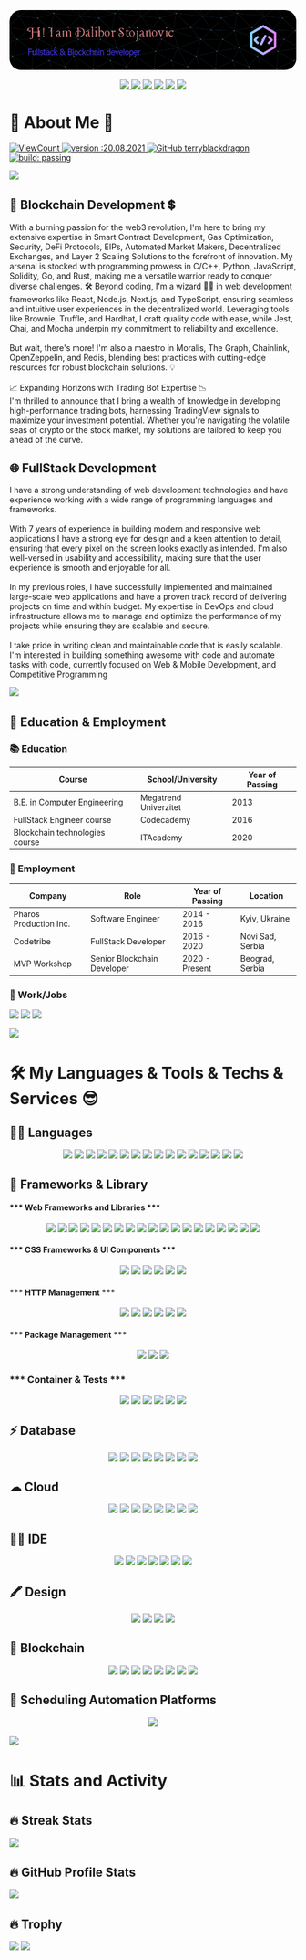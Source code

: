 [![bg][banner]][website]

<p align="center">
  <a href="https://linkedin.com/in/milblue789" alt="LinkedIn">
    <img src="https://img.shields.io/badge/-Telegram-blue?style=flat-square&logo=telegram" />
  </a>
  <a href="https://hackerrank.com/milblue789" alt="HackerRank">
    <img src="https://img.shields.io/badge/-HackerRank-3a424f?style=flat-square&logo=hackerrank" />
  </a>
  <a href="https://stackoverflow.com/users/13870209/milblue789" alt="StackOverflow">
    <img src="https://img.shields.io/badge/-StackOverflow-FE7A16?style=flat-square&logo=stack-overflow&logoColor=white" />
  </a>
  <a href="mailto:milblue789@gmail.com">
    <img src="https://img.shields.io/badge/Gmail-D14836?style=flat&logo=gmail&logoColor=white" />
  </a>
  <a href="https://instagram.com/milblue789">
    <img src="https://img.shields.io/badge/Reddit-FF4500?style=flat&logo=reddit&logoColor=white"/>
  </a>
  <a href="https://linkedin.com/in/milblue789" alt="LinkedIn">
    <img src="https://img.shields.io/badge/-LinkedIn-blue?style=flat-square&logo=linkedin" />
  </a>
</p>

# 💫 About Me 🌟

<p>
  <a href="#">
    <img alt="ViewCount" src="https://views.whatilearened.today/views/github/terryblackdragon/views.svg">
  </a>
  <a href="#">
    <img alt="version :20.08.2021" src="https://img.shields.io/badge/version-20.08.2021-informational">
  </a>
  <a href="#">
    <img alt="GitHub terryblackdragon" src="https://img.shields.io/github/followers/terryblackdragon?label=follow&style=social">
  </a>
  <a href="#">
    <img alt="build: passing" src="https://img.shields.io/badge/build-passing-success">
  </a>
</p>

<img src="https://user-images.githubusercontent.com/73097560/115834477-dbab4500-a447-11eb-908a-139a6edaec5c.gif">

## 🔗 Blockchain Development 💲

With a burning passion for the web3 revolution, I'm here to bring my extensive expertise in Smart Contract Development, Gas Optimization, Security, DeFi Protocols, EIPs, Automated Market Makers, Decentralized Exchanges, and Layer 2 Scaling Solutions to the forefront of innovation. My arsenal is stocked with programming prowess in C/C++, Python, JavaScript, Solidity, Go, and Rust, making me a versatile warrior ready to conquer diverse challenges. 🛠️
Beyond coding, I'm a wizard 🧙‍♂️ in web development frameworks like React, Node.js, Next.js, and TypeScript, ensuring seamless and intuitive user experiences in the decentralized world. Leveraging tools like Brownie, Truffle, and Hardhat, I craft quality code with ease, while Jest, Chai, and Mocha underpin my commitment to reliability and excellence.<br /><br />
But wait, there's more! I'm also a maestro in Moralis, The Graph, Chainlink, OpenZeppelin, and Redis, blending best practices with cutting-edge resources for robust blockchain solutions. 💡<br /><br />
📈 Expanding Horizons with Trading Bot Expertise 📉<br />
I'm thrilled to announce that I bring a wealth of knowledge in developing high-performance trading bots, harnessing TradingView signals to maximize your investment potential. Whether you're navigating the volatile seas of crypto or the stock market, my solutions are tailored to keep you ahead of the curve. 

## 🌐 FullStack Development

I have a strong understanding of web development technologies and have experience working with a wide range of programming languages and frameworks.<br /><br />
With 7 years of experience in building modern and responsive web applications I have a strong eye for design and a keen attention to detail, ensuring that every pixel on the screen looks exactly as intended. I'm also well-versed in usability and accessibility, making sure that the user experience is smooth and enjoyable for all.<br /><br />
In my previous roles, I have successfully implemented and maintained large-scale web applications and have a proven track record of delivering projects on time and within budget. My expertise in DevOps and cloud infrastructure allows me to manage and optimize the performance of my projects while ensuring they are scalable and secure.<br /><br />
I take pride in writing clean and maintainable code that is easily scalable.
I'm interested in building something awesome with code and automate tasks with code, currently focused on Web & Mobile Development, and Competitive Programming

<img src="https://user-images.githubusercontent.com/73097560/115834477-dbab4500-a447-11eb-908a-139a6edaec5c.gif">

## 🎑 Education & Employment

### 📚 Education

| Course                         | School/University     | Year of Passing |
| ------------------------------ | --------------------- | --------------- |
| B.E. in Computer Engineering   | Megatrend Univerzitet | 2013            |
| FullStack Engineer course      | Codecademy            | 2016            |
| Blockchain technologies course | ITAcademy             | 2020            |

### 🏧 Employment

| Company                | Role                        | Year of Passing | Location         |
| ---------------------- | --------------------------- | --------------- | ---------------- |
| Pharos Production Inc. | Software Engineer           | 2014 - 2016     | Kyiv, Ukraine    |
| Codetribe              | FullStack Developer         | 2016 - 2020     | Novi Sad, Serbia |
| MVP Workshop           | Senior Blockchain Developer | 2020 - Present  | Beograd, Serbia  |

### 🥅 Work/Jobs

<p>
  <img src="https://img.shields.io/badge/UpWork-6FDA44?style=flat&logo=Upwork&logoColor=white" />
  <img src="https://img.shields.io/badge/fiverr-1DBF73?style=flat&logo=fiverr&logoColor=white" />
  <img src="https://img.shields.io/badge/Freelancer-29B2FE?style=flat&logo=Freelancer&logoColor=white" />
</p>
  
<img src="https://user-images.githubusercontent.com/73097560/115834477-dbab4500-a447-11eb-908a-139a6edaec5c.gif">

# 🛠️ My Languages & Tools & Techs & Services 😎

## 👩‍💻 Languages
<p  align="center">
  <img src="https://img.shields.io/badge/Solidity-e6e6e6?style=flat&logo=solidity&logoColor=black" />
  <img src="https://img.shields.io/badge/Rust-black?style=flat&logo=rust&logoColor=#E57324" />
  <img src="https://img.shields.io/badge/JavaScript-323330?style=flat&logo=javascript&logoColor=F7DF1E" />
  <img src="https://img.shields.io/badge/TypeScript-007ACC?style=flat&logo=typescript&logoColor=white" />
  <img src="https://img.shields.io/badge/HTML5-E34F26?style=flat&logo=html5&logoColor=white" />
  <img src="https://img.shields.io/badge/CSS3-1572B6?style=flat&logo=css3&logoColor=white" />
  <img src="https://img.shields.io/badge/Python-FFD43B?style=flat&logo=python&logoColor=blue" />
  <img src="https://img.shields.io/badge/Go-00ADD8?style=flat&logo=go&logoColor=white" />
  <img src="https://img.shields.io/badge/PHP-777BB4?style=flat&logo=php&logoColor=white" />
  <img src="https://img.shields.io/badge/C-00599C?style=flat&logo=c&logoColor=white" />
  <img src="https://img.shields.io/badge/C%23-239120?style=flat&logo=csharp&logoColor=white" />
  <img src="https://img.shields.io/badge/C%2B%2B-00599C?style=flat&logo=c%2B%2B&logoColor=white" />
  <img src="https://img.shields.io/badge/json-5E5C5C?style=flat&logo=json&logoColor=white" />
  <img src="https://img.shields.io/badge/Numpy-777BB4?style=flat&logo=numpy&logoColor=white" />
  <img src="https://img.shields.io/badge/Ruby-CC342D?style=flat&logo=ruby&logoColor=white" />
  <img src="https://img.shields.io/badge/Perl-39457E?style=flat&logo=perl&logoColor=white" />
</p>

## 🚀 Frameworks & Library

#### *** Web Frameworks and Libraries ***
<p  align="center">
  <img src="https://img.shields.io/badge/web3%20js-F16822?style=flat&logo=web3.js&logoColor=white" />
  <img src="https://img.shields.io/badge/React-20232A?style=flat&logo=react&logoColor=61DAFB" />
  <img src="https://img.shields.io/badge/Angular-DD0031?style=flat&logo=angular&logoColor=white" />
  <img src="https://img.shields.io/badge/Vue%20js-35495E?style=flat&logo=vuedotjs&logoColor=4FC08D" />
  <img src="https://img.shields.io/badge/nestjs-E0234E?style=flat&logo=nestjs&logoColor=white" />
  <img src="https://img.shields.io/badge/next%20js-000000?style=flat&logo=nextdotjs&logoColor=white" />
  <img src="https://img.shields.io/badge/Svelte-4A4A55?style=flat&logo=svelte&logoColor=FF3E00" />
  <img src="https://img.shields.io/badge/SvelteKit-FF3E00?style=flat&logo=Svelte&logoColor=white" />
  <img src="https://img.shields.io/badge/Express%20js-000000?style=flat&logo=express&logoColor=white" />
  <img src="https://img.shields.io/badge/Node%20js-339933?style=flat&logo=nodedotjs&logoColor=white" />
  <img src="https://img.shields.io/badge/.NET-512BD4?style=flat&logo=dotnet&logoColor=white" />
  <img src="https://img.shields.io/badge/Laravel-FF2D20?style=flat&logo=laravel&logoColor=white" />
  <img src="https://img.shields.io/badge/Ruby_on_Rails-CC0000?style=flat&logo=ruby-on-rails&logoColor=white" />
  <img src="https://img.shields.io/badge/Django-092E20?style=flat&logo=django&logoColor=green" />
  <img src="https://img.shields.io/badge/firebase-ffca28?style=flat&logo=firebase&logoColor=black" />
  <img src="https://img.shields.io/badge/Flask-000000?style=flat&logo=flask&logoColor=white" />
  <img src="https://img.shields.io/badge/Redux-593D88?style=flat&logo=redux&logoColor=white" />
  <img src="https://img.shields.io/badge/shopify-8DB543?style=flat&logo=Shopify&logoColor=white" />
  <img src="https://img.shields.io/badge/Wordpress-21759B?style=for-the-badge&logo=wordpress&logoColor=white" />
</p>

#### *** CSS Frameworks & UI Components ***
<p  align="center">
  <img src="https://img.shields.io/badge/Material%20UI-007FFF?style=flat&logo=mui&logoColor=white" />
  <img src="https://img.shields.io/badge/Tailwind_CSS-38B2AC?style=flat&logo=tailwind-css&logoColor=white" />
  <img src="https://img.shields.io/badge/postcss-DD3A0A?style=flat&logo=postcss&logoColor=white" />
  <img src="https://img.shields.io/badge/Bootstrap-563D7C?style=flat&logo=bootstrap&logoColor=white" />
  <img src="https://img.shields.io/badge/Ant%20Design-1890FF?style=flat&logo=antdesign&logoColor=white" />
  <img src="ttps://img.shields.io/badge/Sass-CC6699?style=flat&logo=sass&logoColor=white" />
</p>

#### *** HTTP Management ***
<p  align="center">
  <img src="https://img.shields.io/badge/Nginx-009639?style=flat&logo=nginx&logoColor=white" />
  <img src="https://img.shields.io/badge/Apache-D22128?style=flat&logo=Apache&logoColor=white" />
  <img src="https://img.shields.io/badge/Xampp-F37623?style=flat&logo=xampp&logoColor=white" />
  <img src="https://img.shields.io/badge/axios-671ddf?&style=flat&logo=axios&logoColor=white" />
  <img src="https://img.shields.io/badge/GraphQl-E10098?style=flat&logo=graphql&logoColor=white" />
  <img src="https://img.shields.io/badge/fastapi-109989?style=flat&logo=FASTAPI&logoColor=white" />
</p>

#### *** Package Management ***
<p  align="center">
  <img src="https://img.shields.io/badge/npm-CB3837?style=flat&logo=npm&logoColor=white" />
  <img src="https://img.shields.io/badge/pnpm-yellow?style=flat&logo=pnpm&logoColor=white" />
  <img src="https://img.shields.io/badge/Yarn-2C8EBB?style=flat&logo=yarn&logoColor=white" />
</p>

### *** Container & Tests ***
<p align="center">
  <img src="https://img.shields.io/badge/Docker-2CA5E0?style=flat&logo=docker&logoColor=white" />
  <img src="https://img.shields.io/badge/kubernetes-326ce5.svg?&style=flat&logo=kubernetes&logoColor=white" />
  <img src="https://img.shields.io/badge/Selenium-43B02A?style=flat&logo=Selenium&logoColor=white" />
  <img src="https://img.shields.io/badge/JWT-000000?style=flat&logo=JSON%20web%20tokens&logoColor=white" />
  <img src="https://img.shields.io/badge/Jest-C21325?style=flat&logo=jest&logoColor=white" />
  <img src="https://img.shields.io/badge/Mocha-8D6748?style=flat&logo=Mocha&logoColor=white" />
</p>

## ⚡ Database

<p align="center">
  <img src="https://img.shields.io/badge/MongoDB-4EA94B?style=flat&logo=mongodb&logoColor=white" />
  <img src="https://img.shields.io/badge/MySQL-005C84?style=flat&logo=mysql&logoColor=white" />
  <img src="https://img.shields.io/badge/PostgreSQL-316192?style=flat&logo=postgresql&logoColor=white" />
  <img src="https://img.shields.io/badge/redis-%23DD0031.svg?&style=flat&logo=redis&logoColor=white" />
  <img src="https://img.shields.io/badge/Neo4j-018bff?style=flat&logo=neo4j&logoColor=white" />
  <img src="https://img.shields.io/badge/Sqlite-003B57?style=flat&logo=sqlite&logoColor=white" />
  <img src="https://img.shields.io/badge/MariaDB-003545?style=flat&logo=mariadb&logoColor=white" />
  <img src="https://img.shields.io/badge/Oracle-F80000?style=flat&logo=Oracle&logoColor=white" />
</p>

## ☁ Cloud

<p align="center">
  <img src="https://img.shields.io/badge/Vercel-000000?style=flat&logo=vercel&logoColor=white" />
  <img src="https://img.shields.io/badge/Amazon_AWS-FF9900?style=flat&logo=amazonaws&logoColor=white" />
  <img src="https://img.shields.io/badge/Azure_DevOps-0078D7?style=flat&logo=azure-devops&logoColor=white" />
  <img src="https://img.shields.io/badge/circleci-343434?style=flat&logo=circleci&logoColor=white" />
  <img src="https://img.shields.io/badge/Digital_Ocean-0080FF?style=flat&logo=DigitalOcean&logoColor=white" />
  <img src="https://img.shields.io/badge/Terraform-7B42BC?style=flat&logo=terraform&logoColor=white" />
  <img src="https://img.shields.io/badge/Nextcloud-0082C9?style=flat&logo=Nextcloud&logoColor=white" />
  <img src="https://img.shields.io/badge/Heroku-430098?style=flat&logo=heroku&logoColor=white" />
</p>

## 👩‍💻 IDE

<p align="center">
  <img src="https://img.shields.io/badge/Visual_Studio-5C2D91?style=flat&logo=visual%20studio&logoColor=white" />
  <img src="https://img.shields.io/badge/Visual_Studio_Code-0078D4?style=flat&logo=visual%20studio%20code&logoColor=white" />
  <img src="https://img.shields.io/badge/VIM-%2311AB00.svg?&style=flat&logo=vim&logoColor=white" />
  <img src="https://img.shields.io/badge/sublime_text-%23575757.svg?&style=flat&logo=sublime-text&logoColor=important" />
  <img src="https://img.shields.io/badge/PyCharm-000000.svg?&style=flat&logo=PyCharm&logoColor=white" />
  <img src="https://img.shields.io/badge/Atom-66595C?style=flat&logo=Atom&logoColor=white" />
  <img src="https://img.shields.io/badge/Xcode-007ACC?style=flat&logo=Xcode&logoColor=white" />
</p>

## 🖍 Design

<p align="center">
  <img src="https://img.shields.io/badge/Figma-F24E1E?style=flat&logo=figma&logoColor=white" />
  <img src="https://img.shields.io/badge/Adobe%20Photoshop-31A8FF?style=flat&logo=Adobe%20Photoshop&logoColor=black" />
  <img src="https://img.shields.io/badge/gimp-5C5543?style=flat&logo=gimp&logoColor=white" />
  <img src="  https://img.shields.io/badge/Proto.io-161637?style=flat&logo=proto.io&logoColor=00e5ff" />
</p>

## 🔗 Blockchain

<p align="center">
  <img src="https://img.shields.io/badge/Bitcoin-000000?style=flat&logo=bitcoin&logoColor=white" />
  <img src="https://img.shields.io/badge/Ethereum-3C3C3D?style=flat&logo=Ethereum&logoColor=white" />
  <img src="https://img.shields.io/badge/Binance-FCD535?style=flat&logo=binance&logoColor=000" />
  <img src="https://img.shields.io/badge/polkadot-E6007A?style=flat&logo=polkadot&logoColor=000" />
  <img src="https://img.shields.io/badge/chainlink-375BD2?style=flat&logo=chainlink&logoColor=white" />
  <img src="https://img.shields.io/badge/dogecoin-C2A633?style=flat&logo=dogecoin&logoColor=white" />
  <img src="https://img.shields.io/badge/tether-168363?style=flat&logo=tether&logoColor=white" /> 
  <img src="https://img.shields.io/badge/OpenZeppelin-4E5EE4?logo=OpenZeppelin&logoColor=fff&style=flat" />
</p>

## 📅 Scheduling Automation Platforms

<p align="center">
  <img src="https://img.shields.io/badge/Calendly-006BFF?style=flat&logo=calendly&logoColor=white" />
</p>
  

<img src="https://user-images.githubusercontent.com/73097560/115834477-dbab4500-a447-11eb-908a-139a6edaec5c.gif">

# 📊 Stats and Activity

## 🔥 Streak Stats

<img src="https://github-readme-streak-stats.herokuapp.com/?user=terryblackdragon&theme=holi-theme">

## 🔥 GitHub Profile Stats

<img src="https://github-readme-stats.vercel.app/api?username=terryblackdragon&count_private=true&show_icons=true&theme=github_dark">

## 🔥 Trophy

<img src="https://github-profile-trophy.vercel.app/?username=terryblackdragon&theme=dracula&no-frame=true&margin-w=15&margin-h=15">

<img src="https://user-images.githubusercontent.com/73097560/115834477-dbab4500-a447-11eb-908a-139a6edaec5c.gif">

[banner]: https://raw.githubusercontent.com/terryblackdragon/terryblackdragon/master/asset/github-header-image.png
[website]: https://terryblackdragon.me
